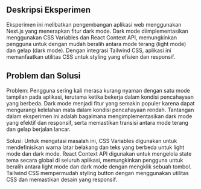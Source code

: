 ## Deskripsi Eksperimen
Eksperimen ini melibatkan pengembangan aplikasi web menggunakan Next.js yang menerapkan fitur dark mode. Dark mode diimplementasikan menggunakan CSS Variables dan React Context API, memungkinkan pengguna untuk dengan mudah beralih antara mode terang (light mode) dan gelap (dark mode). Dengan integrasi Tailwind CSS, aplikasi ini memanfaatkan utilitas CSS untuk styling yang efisien dan responsif.

## Problem dan Solusi

Problem: Pengguna sering kali merasa kurang nyaman dengan satu mode tampilan pada aplikasi, terutama ketika bekerja dalam kondisi pencahayaan yang berbeda. Dark mode menjadi fitur yang semakin populer karena dapat mengurangi kelelahan mata dalam kondisi pencahayaan rendah. Tantangan dalam eksperimen ini adalah bagaimana mengimplementasikan dark mode yang efektif dan responsif, serta memastikan transisi antara mode terang dan gelap berjalan lancar.

Solusi: Untuk mengatasi masalah ini, CSS Variables digunakan untuk mendefinisikan warna latar belakang dan teks yang berbeda untuk light mode dan dark mode. React Context API digunakan untuk mengelola state tema secara global di seluruh aplikasi, memungkinkan pengguna untuk beralih antara light mode dan dark mode dengan mengklik sebuah tombol. Tailwind CSS mempermudah styling button dengan menggunakan utilitas CSS dan memastikan desain yang responsif.
